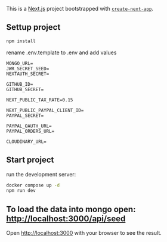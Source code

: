 This is a [Next.js](https://nextjs.org/) project bootstrapped with [`create-next-app`](https://github.com/vercel/next.js/tree/canary/packages/create-next-app).

## Settup project
```bash
npm install
```

rename .env.template to .env and add values


```
MONGO_URL=
JWR_SECRET_SEED=
NEXTAUTH_SECRET=

GITHUB_ID=
GITHUB_SECRET=

NEXT_PUBLIC_TAX_RATE=0.15

NEXT_PUBLIC_PAYPAL_CLIENT_ID=
PAYPAL_SECRET=

PAYPAL_OAUTH_URL=
PAYPAL_ORDERS_URL=

CLOUDINARY_URL=

```

## Start project
run the development server:

```bash
docker compose up -d
npm run dev

```
## To load the data into mongo open: [http://localhost:3000/api/seed](http://localhost:3000/api/seed) 

Open [http://localhost:3000](http://localhost:3000) with your browser to see the result.



